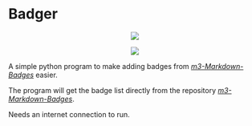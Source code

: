 # Badger

<p align="center">
  <img src="https://ziadoua.github.io/m3-Markdown-Badges/badges/Python/python2.svg">
</p>

<p align="center">
  <img src="https://ziadoua.github.io/m3-Markdown-Badges/badges/LicenceMIT/licencemit2.svg">
</p>

A simple python program to make adding badges from [*m3-Markdown-Badges*](https://github.com/ziadOUA/m3-Markdown-Badges) easier.

The program will get the badge list directly from the repository [*m3-Markdown-Badges*](https://github.com/ziadOUA/m3-Markdown-Badges).

Needs an internet connection to run.
